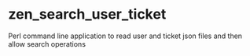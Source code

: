 # zen_search_user_ticket
Perl command line application to read user and ticket json files and then allow search operations
